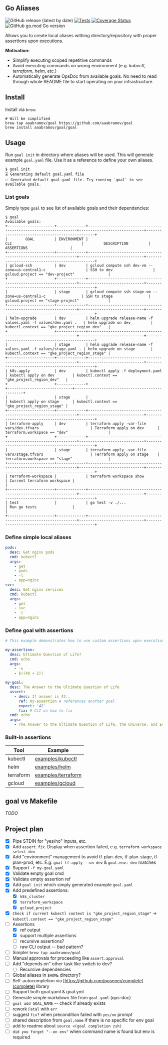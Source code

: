 ## Go Aliases

![GitHub release (latest by date)](https://img.shields.io/github/v/release/aaabramov/goal) [![Tests](https://github.com/aaabramov/goal/actions/workflows/test.yml/badge.svg?branch=master)](https://github.com/aaabramov/goal/actions/workflows/test.yml) [![Coverage Status](https://coveralls.io/repos/github/aaabramov/goal/badge.svg?branch=feature/coverage)](https://coveralls.io/github/aaabramov/goal?branch=feature/coverage) ![GitHub go.mod Go version](https://img.shields.io/github/go-mod/go-version/aaabramov/goal)

Allows you to create local aliases withing directory/repository with proper assertions upon executions.

**Motivation:**

- Simplify executing scoped repetitive commands
- Avoid executing commands on wrong environment (e.g. _kubectl_, _terraform_, _helm_, _etc._)
- Automatically generate OpsDoc from available goals. No need to read through whole README file to start operating on your infrastructure.

## Install

Install via `brew`:

```shell
# Will be simplified
brew tap aaabramov/goal https://github.com/aaabramov/goal
brew install aaabramov/goal/goal
```

## Usage

Run `goal init` in directory where aliases will be used. This will generate example `goal.yaml` file. Use it as a reference to define your own aliases. 

```shell
$ goal init
⌛ Generating default goal.yaml file
✅ Generated default goal.yaml file. Try running `goal` to see available goals.
```

### List goals

Simply type `goal` to see list of available goals and their dependencies:

```shell
$ goal
Available goals:
+---------------------+-------------+-----------------------------------------------------------------+-----------------------------+-----------------------------------------------+
|        GOAL         | ENVIRONMENT |                               CLI                               |         DESCRIPTION         |                  ASSERTIONS                   |
+---------------------+-------------+-----------------------------------------------------------------+-----------------------------+-----------------------------------------------+
| gcloud-ssh          | dev         | gcloud compute ssh dev-vm --zone=us-central1-c                  | SSH to dev                  | gcloud.project == "dev-project"               |
+                     +-------------+-----------------------------------------------------------------+-----------------------------+-----------------------------------------------+
|                     | stage       | gcloud compute ssh stage-vm --zone=us-central1-c                | SSH to stage                | gcloud.project == "stage-project"             |
+---------------------+-------------+-----------------------------------------------------------------+-----------------------------+-----------------------------------------------+
| helm-upgrade        | dev         | helm upgrade release-name -f values.yaml -f values/dev.yaml .   | helm upgrade on dev         | kubectl.context == "gke_project_region_dev"   |
+                     +-------------+-----------------------------------------------------------------+-----------------------------+-----------------------------------------------+
|                     | stage       | helm upgrade release-name -f values.yaml -f values/stage.yaml . | helm upgrade on stage       | kubectl.context == "gke_project_region_stage" |
+---------------------+-------------+-----------------------------------------------------------------+-----------------------------+-----------------------------------------------+
| k8s-apply           | dev         | kubectl apply -f deployment.yaml                                | kubectl apply on dev        | kubectl.context == "gke_project_region_dev"   |
+                     +-------------+                                                                 +-----------------------------+-----------------------------------------------+
|                     | stage       |                                                                 | kubectl apply on stage      | kubectl.context == "gke_project_region_stage" |
+---------------------+-------------+-----------------------------------------------------------------+-----------------------------+-----------------------------------------------+
| terraform-apply     | dev         | terraform apply -var-file vars/dev.tfvars                       | Terraform apply on dev      | terraform.workspace == "dev"                  |
+                     +-------------+-----------------------------------------------------------------+-----------------------------+-----------------------------------------------+
|                     | stage       | terraform apply -var-file vars/stage.tfvars                     | Terraform apply on stage    | terraform.workspace == "stage"                |
+---------------------+-------------+-----------------------------------------------------------------+-----------------------------+-----------------------------------------------+
| terraform-workspace |             | terraform workspace show                                        | Current terraform workspace |                                               |
+---------------------+-------------+-----------------------------------------------------------------+-----------------------------+-----------------------------------------------+
| test                |             | go test -v ./...                                                | Run go tests                |                                               |
+---------------------+-------------+-----------------------------------------------------------------+-----------------------------+-----------------------------------------------+
```

### Define simple local aliases

```yaml
pods:
  desc: Get nginx pods
  cmd: kubectl
  args:
    - get
    - pods
    - -l
    - app=nginx
svc:
  desc: Get nginx services
  cmd: kubectl
  args:
    - get
    - svc
    - -l
    - app=nginx
```

### Define goal with assertions

```yaml
# This example demonstrates how to use custom assertions upon executions.

my-assertion:
  desc: Ultimate Question of Life?
  cmd: echo
  args:
    - -n
    - $((40 + 2))
  
my-goal:
  desc: The Answer to the Ultimate Question of Life
  assert:
    - desc: If answer is 42..
      ref: my-assertion # references another goal
      expect: '42'
      fix: # CLI on how to fix
  cmd: echo
  args:
    - The Answer to the Ultimate Question of Life, the Universe, and Everything is 42
```

### Built-in assertions

| Tool      | Example                                  |
|-----------|------------------------------------------|
| kubectl   | [examples/kubectl](examples/kubectl)     |
| helm      | [examples/helm](examples/helm)           |
| terraform | [examples/terraform](examples/terraform) |
| gcloud    | [examples/gcloud](examples/gcloud)       |

## goal vs Makefile
_TODO_

## Project plan

- [X] Pipe STDIN for "yes/no" inputs, etc.
- [X] Add `assert.fix`. Display when assertion failed, e.g. `terraform workspace select dev`
- [X] Add "environment" management to avoid tf-plan-dev, tf-plan-stage, tf-plan-prod, etc. E.g. `goal tf-apply --on dev`
  & `goal.env: dev` matches
- [X] Support `-f my-goal.yaml`
- [X] Validate empty goal cmd
- [X] Validate empty assertion ref
- [X] Add `goal init` which simply generated example `goal.yaml`
- [X] Add predefined assertions:
    - [X] `k8s_cluster`
    - [X] `terraform_workspace`
    - [X] `gcloud_project`
- [X] `Check if current kubectl context is "gke_project_region_stage"` -> `kubectl.context == "gke_project_region_stage"`
- [ ] Assertions
  - [X] ref output
  - [X] support multiple assertions
  - [ ] recursive assertions?
  - [ ] raw CLI output -- bad pattern?
- [ ] Simpler `brew tap aaabramov/goal`
- [ ] Manual approvals for proceeding like `assert.approval`
- [ ] Add "depends on" other task like switch to dev?
    - [ ] Recursive dependencies
- [ ] Global aliases in `$HOME` directory?
- [ ] Self-autocompletion via [https://github.com/posener/complete](complete) library
- [ ] Support both goal.yaml & goal.yml
- [ ] Generate simple markdown file from `goal.yaml` (ops-doc)
- [ ] `goal add GOAL_NAME` -- check if already exists
- [ ] rework `Fatal` with `err`
- [ ] suggest `fix?` when precondition failed with `yes/no` prompt
- [ ] shared description from `goal.name` if there is no specific for env goal
- [ ] add to readme about `source <(goal completion zsh)`
- [ ] `did you forget "--on env"` when command name is found but env is required
